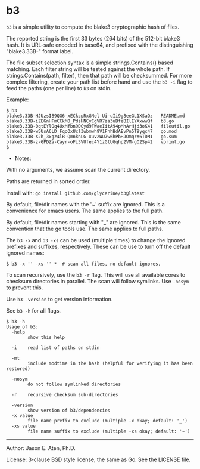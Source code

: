b3
==

`b3` is a simple utility to compute the blake3 cryptographic
hash of files. 

The reported string is the first 33 bytes (264 bits) of 
the 512-bit blake3 hash. It is URL-safe encoded in base64, 
and prefixed with the distinguishing "blake3.33B-" format label.

The file subset selection syntax is a simple strings.Contains()
based matching. Each filter string will be tested against
the whole path. If strings.Contains(path, filter), then that
path will be checksummed. For more complex
filtering, create your path list before hand and 
use the `b3 -i` flag to feed the paths (one per line)
to `b3` on stdin.

Example:

~~~
$ b3
blake3.33B-HJUzsI89QG6-xECkcpRxGNel-Ui-uIi9g8eeGL1XSaQz   README.md
blake3.33B-iZEGnHFmCCkM0_PdsHNCyCgVR7za3uBfeBIlEYXxwwQf   b3.go
blake3.33B-0qtEYlOq4UxMfbn9DGyd9FWaeIitA94pMhArHjd3oK41   fileutil.go
blake3.33B-w5UsA6LD_FqoOxUcl3wbmwh9V1FhhBdAEvPn5T9yqc47   go.mod
blake3.33B-X2h_3xgz4lB-QmnknLG-xuv2WU7w6hPbHJOmqrX6TDM1   go.sum
blake3.33B-z-GPDZa-Cayr-oFi3VUfec4Y1zGtUGqhp2VM-gO2Sp42   vprint.go
$
~~~

* Notes:

With no arguments, we assume scan the current directory.

Paths are returned in sorted order.

Install with: `go install github.com/glycerine/b3@latest`

By default, file/dir names with the '~' suffix are ignored.
This is a convenience for emacs users. The same applies to
the full path.

By default, file/dir names starting with "_" are ignored. This is the same
convention that the go tools use. The same applies to full paths.

The `b3 -x` and `b3 -xs` can be used (multiple times) to change the ignored
prefixes and suffixes, respectively. These can be use to turn off the
default ignored names:

~~~
$ b3 -x '' -xs '' *  # scan all files, no default ignores.
~~~

To scan recursively, use the `b3 -r` flag. This will use
all available cores to checksum directories in parallel.
The scan will follow symlinks. Use `-nosym` to prevent this.


Use `b3 -version` to get version information.

See `b3 -h` for all flags.
~~~
$ b3 -h
Usage of b3:
  -help
    	show this help
        
  -i	read list of paths on stdin
  
  -mt
    	include modtime in the hash (helpful for verifying it has been restored)
  
  -nosym
    	do not follow symlinked directories

  -r	recursive checksum sub-directories
  
  -version
    	show version of b3/dependencies
  -x value
    	file name prefix to exclude (multiple -x okay; default: '_')
  -xs value
    	file name suffix to exclude (multiple -xs okay; default: '~')
~~~

-----
Author: Jason E. Aten, Ph.D.

License: 3-clause BSD style license, the same as Go. See the LICENSE file.

